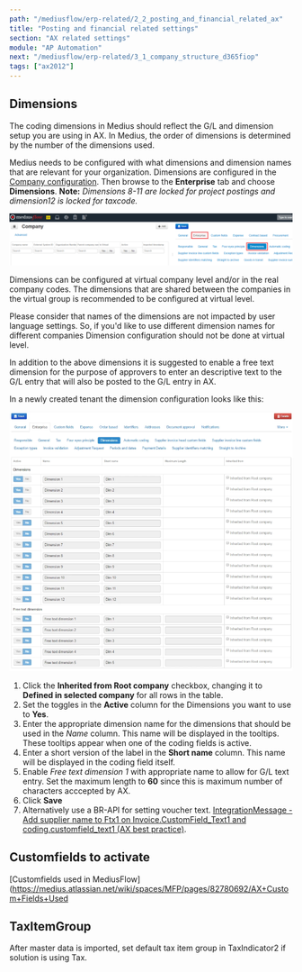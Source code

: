 ```yaml
---
path: "/mediusflow/erp-related/2_2_posting_and_financial_related_ax"
title: "Posting and financial related settings"
section: "AX related settings"
module: "AP Automation"
next: "/mediusflow/erp-related/3_1_company_structure_d365fiop"
tags: ["ax2012"]
---
```

## Dimensions

The coding dimensions in Medius should reflect the G/L and dimension setup you are using in AX. In Medius, the order of dimensions is determined by the number of the dimensions used.

Medius needs to be configured with what dimensions and dimension names that are relevant for your organization. 
Dimensions are configured in the [Company configuration](https://cloud.mediusflow.com/$TenantNameQA/#/Administration/Medius.Core.Entities.Company/). Then browse to the **Enterprise** tab and choose **Dimensions**.
**Note:** *Dimensions 8-11 are locked for project postings and dimension12 is locked for taxcode.*

![](../../images/BrowseToDimensions.png)

Dimensions can be configured at virtual company level and/or in the real company codes. The dimensions that are shared between the companies in the virtual group is recommended to be configured at virtual level. 

Please consider that names of the dimensions are not impacted by user language settings. So, if you'd like to use different dimension names for different companies Dimension configuration should not be done at virtual level.

In addition to the above dimensions it is suggested to enable a free text dimension for the purpose of approvers to enter an descriptive text to the G/L entry that will also be posted to the G/L entry in AX.

In a newly created tenant the dimension configuration looks like this:

![](../../images/DimensionsDefaultSetup.png)

1. Click the **Inherited from Root company** checkbox, changing it to **Defined in selected company** for all rows in the table.
2. Set the toggles in the **Active** column for the Dimensions you want to use to **Yes**.
3. Enter the appropriate dimension name for the dimensions that should be used in the *Name* column. This name will be displayed in the tooltips. These tooltips appear when one of the coding fields is active. 
4. Enter a short version of the label in the **Short name** column. This name will be displayed in the coding field itself.
5. Enable *Free text dimension 1* with appropriate name to allow for G/L text entry. Set the maximum length to **60** since this is maximum number of characters acccepted by AX. 
6. Click **Save**
7. Alternatively use a BR-API for setting voucher text. [IntegrationMessage - Add supplier name to Ftx1 on Invoice.CustomField_Text1 and coding.customfield_text1 (AX best practice)](https://medius.atlassian.net/wiki/spaces/MC/pages/82777546/Frequently+used+API+based+BRs).

## Customfields to activate
[Customfields used in MediusFlow](https://medius.atlassian.net/wiki/spaces/MFP/pages/82780692/AX+Custom+Fields+Used

## TaxItemGroup
After master data is imported, set default tax item group in TaxIndicator2 if solution is using Tax.
